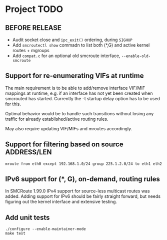 Project TODO
============

BEFORE RELEASE
--------------

- Audit socket close and `ipc_exit()` ordering, during `SIGHUP`
- Add `smcroutectl show` commadn to list both (*,G) and active kernel routes + mgroups
- Add `compat.c` for an optional old smcroute interface, `--enable-old-smcroute`


Support for re-enumerating VIFs at runtime
------------------------------------------

The main requirement is to be able to add/remove interface VIF/MIF
mappings at runtime, e.g. if an interface has not yet been created when
smcrouted has started.  Currently the -t startup delay option has to be
used for this.

Optimal behavior would be to handle such transitions without losing any
traffic for already established/active routing rules.

May also require updating VIF/MIFs and mroutes accordingly.


Support for filtering based on source ADDRESS/LEN
-------------------------------------------------

    mroute from eth0 except 192.168.1.0/24 group 225.1.2.0/24 to eth1 eth2


IPv6 support for (*, G), on-demand, routing rules
-------------------------------------------------

In SMCRoute 1.99.0 IPv4 support for source-less multicast routes was
added. Adding support for IPv6 should be fairly straight forward, but
needs figuring out the kernel interface and extensive testing.


Add unit tests
--------------

    ./configure --enable-maintainer-mode
    make test
